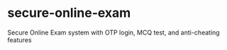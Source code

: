 # secure-online-exam
Secure Online Exam system with OTP login, MCQ test, and anti-cheating features
